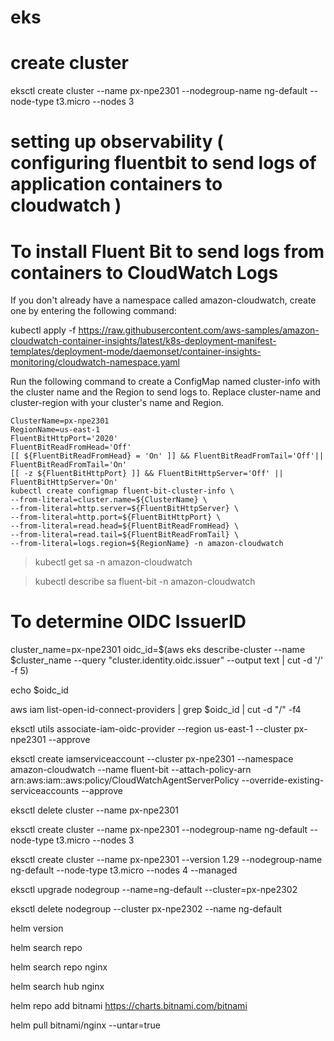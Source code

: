 # eks

# create cluster
eksctl create cluster --name px-npe2301 --nodegroup-name ng-default --node-type t3.micro --nodes 3

# setting up observability ( configuring fluentbit to send logs of application containers to cloudwatch )

# To install Fluent Bit to send logs from containers to CloudWatch Logs
If you don't already have a namespace called amazon-cloudwatch, create one by entering the following command:

kubectl apply -f https://raw.githubusercontent.com/aws-samples/amazon-cloudwatch-container-insights/latest/k8s-deployment-manifest-templates/deployment-mode/daemonset/container-insights-monitoring/cloudwatch-namespace.yaml


Run the following command to create a ConfigMap named cluster-info with the cluster name and the Region to send logs to. Replace cluster-name and cluster-region with your cluster's name and Region.

```
ClusterName=px-npe2301
RegionName=us-east-1
FluentBitHttpPort='2020'
FluentBitReadFromHead='Off'
[[ ${FluentBitReadFromHead} = 'On' ]] && FluentBitReadFromTail='Off'|| FluentBitReadFromTail='On'
[[ -z ${FluentBitHttpPort} ]] && FluentBitHttpServer='Off' || FluentBitHttpServer='On'
kubectl create configmap fluent-bit-cluster-info \
--from-literal=cluster.name=${ClusterName} \
--from-literal=http.server=${FluentBitHttpServer} \
--from-literal=http.port=${FluentBitHttpPort} \
--from-literal=read.head=${FluentBitReadFromHead} \
--from-literal=read.tail=${FluentBitReadFromTail} \
--from-literal=logs.region=${RegionName} -n amazon-cloudwatch
```



> kubectl get sa -n amazon-cloudwatch

> kubectl describe sa fluent-bit -n amazon-cloudwatch

# To determine OIDC IssuerID
cluster_name=px-npe2301
oidc_id=$(aws eks describe-cluster --name $cluster_name --query "cluster.identity.oidc.issuer" --output text | cut -d '/' -f 5)

echo $oidc_id

aws iam list-open-id-connect-providers | grep $oidc_id | cut -d "/" -f4


eksctl utils associate-iam-oidc-provider --region us-east-1 --cluster px-npe2301 --approve

eksctl create iamserviceaccount --cluster px-npe2301 --namespace amazon-cloudwatch --name fluent-bit --attach-policy-arn arn:aws:iam::aws:policy/CloudWatchAgentServerPolicy --override-existing-serviceaccounts --approve


eksctl delete cluster --name px-npe2301













eksctl create cluster --name px-npe2301 --nodegroup-name ng-default --node-type t3.micro --nodes 3

eksctl create cluster --name px-npe2301 --version 1.29 --nodegroup-name ng-default --node-type t3.micro --nodes 4 --managed

eksctl upgrade nodegroup --name=ng-default --cluster=px-npe2302

eksctl delete nodegroup --cluster px-npe2302 --name ng-default


helm version

helm search repo

helm search repo nginx

helm search hub nginx

helm repo add bitnami https://charts.bitnami.com/bitnami

helm pull bitnami/nginx --untar=true
